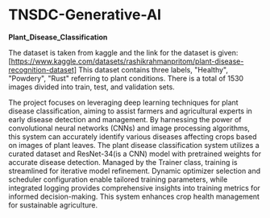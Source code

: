 # TNSDC-Generative-AI
**Plant_Disease_Classification**

The dataset is taken from kaggle and the link for the dataset is given:
[https://www.kaggle.com/datasets/rashikrahmanpritom/plant-disease-recognition-dataset] 
This dataset contains three labels, "Healthy", "Powdery", "Rust" referring to plant conditions. There is a total of 1530 images divided into train, test, and validation sets.

The project focuses on leveraging deep learning techniques for plant disease classification, aiming to assist farmers and agricultural experts in early disease detection and management. By harnessing the power of convolutional neural networks (CNNs) and image processing algorithms, this system can accurately identify various diseases affecting crops based on images of plant leaves.
The plant disease classification system utilizes a curated dataset and ResNet-34(is a CNN) model with pretrained weights for accurate disease detection. Managed by the Trainer class, training is streamlined for iterative model refinement. Dynamic optimizer selection and scheduler configuration enable tailored training parameters, while integrated logging provides comprehensive insights into training metrics for informed decision-making. This system enhances crop health management for sustainable agriculture.

